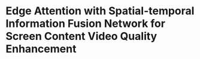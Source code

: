 # Edge Attention with Spatial-temporal Information Fusion Network for Screen Content Video Quality Enhancement
